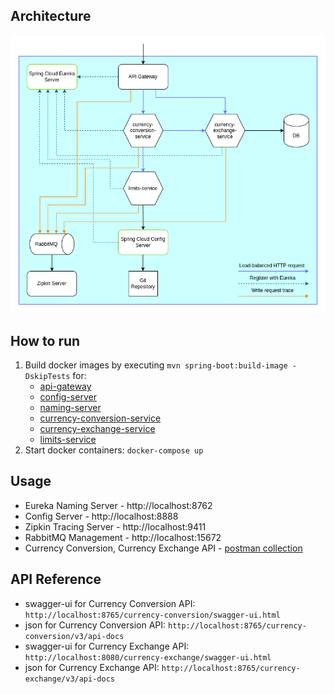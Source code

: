 ## Architecture
![Currency Operations Microservices architecture](docs/images/architecture-diagram.png)

## How to run
1) Build docker images by executing `mvn spring-boot:build-image -DskipTests` for:
   - [api-gateway](api-gateway/)
   - [config-server](config-server/)
   - [naming-server](naming-server/)
   - [currency-conversion-service](currency-conversion-service/)
   - [currency-exchange-service](currency-exchange-service/)
   - [limits-service](limits-service/)
2) Start docker containers: `docker-compose up`

## Usage
- Eureka Naming Server - http://localhost:8762
- Config Server - http://localhost:8888
- Zipkin Tracing Server - http://localhost:9411
- RabbitMQ Management - http://localhost:15672
- Currency Conversion, Currency Exchange API - [postman collection](docs/postman-collections)

## API Reference
- swagger-ui for Currency Conversion API: `http://localhost:8765/currency-conversion/swagger-ui.html`
- json for Currency Conversion API: `http://localhost:8765/currency-conversion/v3/api-docs`
- swagger-ui for Currency Exchange API: `http://localhost:8080/currency-exchange/swagger-ui.html`
- json for Currency Exchange API: `http://localhost:8765/currency-exchange/v3/api-docs`